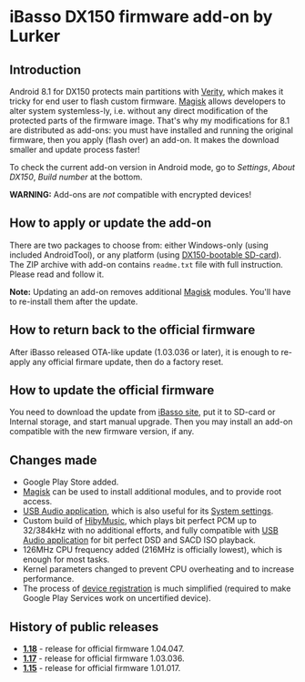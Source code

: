 # iBasso DX150 firmware add-on by Lurker

## Introduction
Android 8.1 for DX150 protects main partitions with [Verity](https://source.android.com/security/verifiedboot), which makes it tricky for end user to flash custom firmware. [Magisk](https://magiskmanager.com/) allows developers to alter system systemless-ly, i.e. without any direct modification of the protected parts of the firmware image. That's why my modifications for 8.1 are distributed as add-ons: you must have installed and running the original firmware, then you apply (flash over) an add-on. It makes the download smaller and update process faster!

To check the current add-on version in Android mode, go to _Settings_, _About DX150_, _Build number_ at the bottom.

**WARNING:** Add-ons are *not* compatible with encrypted devices!

## How to apply or update the add-on
There are two packages to choose from: either Windows-only (using included AndroidTool), or any platform (using [DX150-bootable SD-card](https://github.com/Lurker00/DX150-Firmware-Add-on/tree/master/FirmwareUpdater)). The ZIP archive with add-on contains `readme.txt` file with full instruction. Please read and follow it.

**Note:** Updating an add-on removes additional [Magisk](https://magiskmanager.com/) modules. You'll have to re-install them after the update.

## How to return back to the official firmware
After iBasso released OTA-like update (1.03.036 or later), it is enough to re-apply any official firmare update, then do a factory reset.

## How to update the official firmware
You need to download the update from [iBasso site](http://ibasso.com/down.php), put it to SD-card or Internal storage, and start manual upgrade. Then you may install an add-on compatible with the new firmware version, if any.

## Changes made
* Google Play Store added.
* [Magisk](https://magiskmanager.com/) can be used to install additional modules, and to provide root access.
* [USB Audio application](https://github.com/Lurker00/DX200-USB-Audio-Release/blob/master/README.md), which is also useful for its [System settings](https://github.com/Lurker00/DX200-USB-Audio-Release/blob/master/README.md#system-settings).
* Custom build of [HibyMusic](https://play.google.com/store/apps/details?id=com.hiby.music), which plays bit perfect PCM up to 32/384kHz with no additional efforts, and fully compatible with [USB Audio application](https://github.com/Lurker00/DX150-USB-Audio-Release/blob/master/README.md) for bit perfect DSD and SACD ISO playback.
* 126MHz CPU frequency added (216MHz is officially lowest), which is enough for most tasks.
* Kernel parameters changed to prevent CPU overheating and to increase performance.
* The process of [device registration](https://www.google.com/android/uncertified/) is much simplified (required to make Google Play Services work on uncertified device).

## History of public releases
* [**1.18**](https://github.com/Lurker00/DX150-Firmware-Add-on/releases/tag/v1.18) - release for official firmware 1.04.047.
* [**1.17**](https://github.com/Lurker00/DX150-Firmware-Add-on/releases/tag/v1.17) - release for official firmware 1.03.036.
* [**1.15**](https://github.com/Lurker00/DX150-Firmware-Add-on/releases/tag/v1.15) - release for official firmware 1.01.017.
